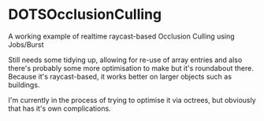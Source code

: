 # DOTSOcclusionCulling
A working example of realtime raycast-based Occlusion Culling using Jobs/Burst

Still needs some tidying up, allowing for re-use of array entries and also there's probably some more optimisation to make but it's roundabout there.
Because it's raycast-based, it works better on larger objects such as buildings.

I'm currently in the process of trying to optimise it via octrees, but obviously that has it's own complications.
